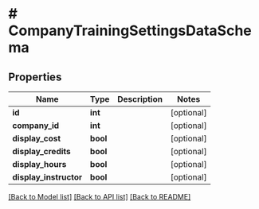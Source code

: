 # # CompanyTrainingSettingsDataSchema

## Properties

Name | Type | Description | Notes
------------ | ------------- | ------------- | -------------
**id** | **int** |  | [optional]
**company_id** | **int** |  | [optional]
**display_cost** | **bool** |  | [optional]
**display_credits** | **bool** |  | [optional]
**display_hours** | **bool** |  | [optional]
**display_instructor** | **bool** |  | [optional]

[[Back to Model list]](../../README.md#models) [[Back to API list]](../../README.md#endpoints) [[Back to README]](../../README.md)
